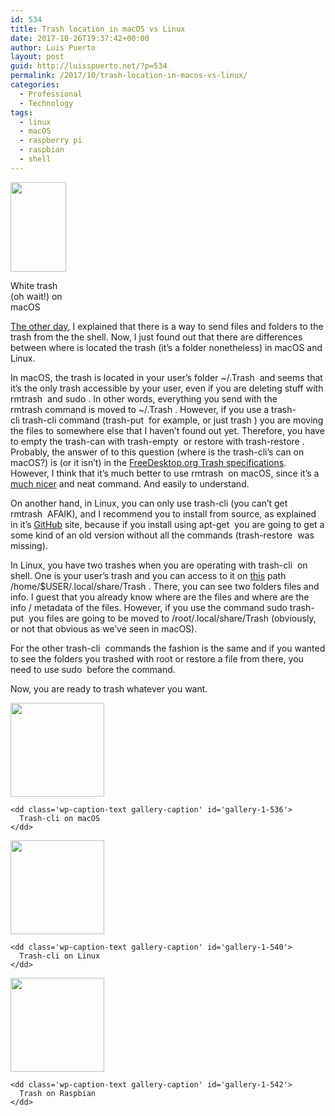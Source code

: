 ```yaml
---
id: 534
title: Trash location in macOS vs Linux
date: 2017-10-26T19:37:42+00:00
author: Luis Puerto
layout: post
guid: http://luisspuerto.net/?p=534
permalink: /2017/10/trash-location-in-macos-vs-linux/
categories:
  - Professional
  - Technology
tags:
  - linux
  - macOS
  - raspberry pi
  - raspbian
  - shell
---
```

<div id="attachment_535" style="width: 99px" class="wp-caption alignleft">
  <a href="http://luisspuerto.net/wp-content/uploads/2017/10/Screen-Shot-2017-10-26-at-17.59.52.png"><img class="size-full wp-image-535" src="http://luisspuerto.net/wp-content/uploads/2017/10/Screen-Shot-2017-10-26-at-17.59.52.png" alt="" width="89" height="143" /></a>
  
  <p class="wp-caption-text">
    White trash (oh wait!) on macOS
  </p>
</div>

[The other day](http://luisspuerto.net/2017/10/trash-instead-of-rm/), I explained that there is a way to send files and folders to the trash from the the shell. Now, I just found out that there are differences between where is located the trash (it&#8217;s a folder nonetheless) in macOS and Linux.

In macOS, the trash is located in your user&#8217;s folder <span class="lang:sh highlight:0 decode:true crayon-inline ">~/.Trash</span>  and seems that it&#8217;s the only trash accessible by your user, even if you are deleting stuff with <span class="lang:sh highlight:0 decode:true crayon-inline ">rmtrash</span>  and <span class="lang:sh highlight:0 decode:true crayon-inline ">sudo</span> . In other words, everything you send with the <span class="lang:sh highlight:0 decode:true crayon-inline ">rmtrash</span> command is moved to <span class="lang:sh highlight:0 decode:true  crayon-inline ">~/.Trash</span> . However, if you use a <span class="lang:sh highlight:0 decode:true crayon-inline">trash-cli</span> trash-cli command (<span class="lang:sh highlight:0 decode:true  crayon-inline ">trash-put</span>  for example, or just <span class="lang:sh highlight:0 decode:true  crayon-inline ">trash</span> ) you are moving the files to somewhere else that I haven&#8217;t found out yet. Therefore, you have to empty the trash-can with <span class="lang:sh highlight:0 decode:true  crayon-inline ">trash-empty</span>  or restore with <span class="lang:sh highlight:0 decode:true  crayon-inline ">trash-restore</span> . Probably, the answer of to this question (where is the trash-cli&#8217;s can on macOS?) is (or it isn&#8217;t) in the [FreeDesktop.org Trash specifications](http://www.ramendik.ru/docs/trashspec.html). However, I think that it&#8217;s much better to use <span class="lang:sh highlight:0 decode:true  crayon-inline ">rmtrash</span>  on macOS, since it&#8217;s a [much nicer](https://github.com/PhrozenByte/rmtrash) and neat command. And easily to understand.

On another hand, in Linux, you can only use trash-cli (you can&#8217;t get <span class="lang:sh highlight:0 decode:true  crayon-inline ">rmtrash</span>  AFAIK), and I recommend you to install from source, as explained in it&#8217;s [GitHub](https://github.com/andreafrancia/trash-cli) site, because if you install using <span class="lang:sh highlight:0 decode:true  crayon-inline ">apt-get</span>  you are going to get a some kind of an old version without all the commands (<span class="lang:sh highlight:0 decode:true  crayon-inline ">trash-restore</span>  was missing).

In Linux, you have two trashes when you are operating with <span class="lang:sh highlight:0 decode:true  crayon-inline ">trash-cli</span>  on shell. One is your user&#8217;s trash and you can access to it on [this](https://askubuntu.com/questions/102099/where-is-the-trash-folder) path <span class="lang:sh highlight:0 decode:true  crayon-inline ">/home/$USER/.local/share/Trash</span> . There, you can see two folders files and info. I guest that you already know where are the files and where are the info / metadata of the files. However, if you use the command <span class="lang:sh highlight:0 decode:true  crayon-inline ">sudo trash-put</span>  you files are going to be moved to <span class="lang:sh highlight:0 decode:true  crayon-inline ">/root/.local/share/Trash</span> (obviously, or not that obvious as we&#8217;ve seen in macOS).

For the other <span class="lang:sh highlight:0 decode:true  crayon-inline ">trash-cli</span>  commands the fashion is the same and if you wanted to see the folders you trashed with root or restore a file from there, you need to use <span class="lang:sh highlight:0 decode:true  crayon-inline ">sudo</span>  before the command.

Now, you are ready to trash whatever you want.

<div id='gallery-1' class='gallery galleryid-534 gallery-columns-3 gallery-size-thumbnail'>
  <dl class='gallery-item'>
    <dt class='gallery-icon landscape'>
      <a href='http://luisspuerto.net/wp-content/uploads/2017/10/Screen-Shot-2017-10-26-at-18.40.02.png'><img width="150" height="150" src="http://luisspuerto.net/wp-content/uploads/2017/10/Screen-Shot-2017-10-26-at-18.40.02-150x150.png" class="attachment-thumbnail size-thumbnail" alt="" aria-describedby="gallery-1-536" srcset="http://luisspuerto.net/wp-content/uploads/2017/10/Screen-Shot-2017-10-26-at-18.40.02-150x150.png 150w, http://luisspuerto.net/wp-content/uploads/2017/10/Screen-Shot-2017-10-26-at-18.40.02-480x480.png 480w, http://luisspuerto.net/wp-content/uploads/2017/10/Screen-Shot-2017-10-26-at-18.40.02-50x50.png 50w" sizes="(max-width: 150px) 100vw, 150px" /></a>
    </dt>
    
    <dd class='wp-caption-text gallery-caption' id='gallery-1-536'>
      Trash-cli on macOS
    </dd>
  </dl>
  
  <dl class='gallery-item'>
    <dt class='gallery-icon landscape'>
      <a href='http://luisspuerto.net/wp-content/uploads/2017/10/Screen-Shot-2017-10-26-at-19.10.53.png'><img width="150" height="150" src="http://luisspuerto.net/wp-content/uploads/2017/10/Screen-Shot-2017-10-26-at-19.10.53-150x150.png" class="attachment-thumbnail size-thumbnail" alt="" aria-describedby="gallery-1-540" srcset="http://luisspuerto.net/wp-content/uploads/2017/10/Screen-Shot-2017-10-26-at-19.10.53-150x150.png 150w, http://luisspuerto.net/wp-content/uploads/2017/10/Screen-Shot-2017-10-26-at-19.10.53-480x480.png 480w, http://luisspuerto.net/wp-content/uploads/2017/10/Screen-Shot-2017-10-26-at-19.10.53-50x50.png 50w" sizes="(max-width: 150px) 100vw, 150px" /></a>
    </dt>
    
    <dd class='wp-caption-text gallery-caption' id='gallery-1-540'>
      Trash-cli on Linux
    </dd>
  </dl>
  
  <dl class='gallery-item'>
    <dt class='gallery-icon landscape'>
      <a href='http://luisspuerto.net/wp-content/uploads/2017/10/Screen-Shot-2017-10-26-at-18.33.15.png'><img width="150" height="150" src="http://luisspuerto.net/wp-content/uploads/2017/10/Screen-Shot-2017-10-26-at-18.33.15-150x150.png" class="attachment-thumbnail size-thumbnail" alt="" aria-describedby="gallery-1-542" srcset="http://luisspuerto.net/wp-content/uploads/2017/10/Screen-Shot-2017-10-26-at-18.33.15-150x150.png 150w, http://luisspuerto.net/wp-content/uploads/2017/10/Screen-Shot-2017-10-26-at-18.33.15-480x480.png 480w, http://luisspuerto.net/wp-content/uploads/2017/10/Screen-Shot-2017-10-26-at-18.33.15-50x50.png 50w" sizes="(max-width: 150px) 100vw, 150px" /></a>
    </dt>
    
    <dd class='wp-caption-text gallery-caption' id='gallery-1-542'>
      Trash on Raspbian
    </dd>
  </dl>
  
  <br style="clear: both" />
</div>